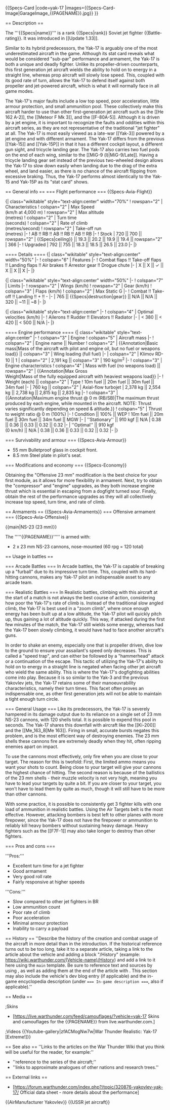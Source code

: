 {{Specs-Card
|code=yak-17
|images={{Specs-Card-Image|GarageImage_{{PAGENAME}}.jpg}}
}}

== Description ==

<!-- ''In the description, the first part should be about the history of and the creation and combat usage of the aircraft, as well as its key features. In the second part, tell the reader about the aircraft in the game. Insert a screenshot of the vehicle, so that if the novice player does not remember the vehicle by name, he will immediately understand what kind of vehicle the article is talking about.'' -->

The '''{{Specs|name}}''' is a rank {{Specs|rank}} Soviet jet fighter {{Battle-rating}}. It was introduced in [[Update 1.33]].

Similar to its hybrid predecessors, the Yak-17 is arguably one of the most underestimated aircraft in the game. Although its stat card reveals what would be considered "sub-par" performance and armament, the Yak-17 is both a unique and deadly fighter. Unlike its propeller-driven counterparts, this first generation jet aircraft wields the ability to hold on to energy in a straight line, whereas prop aircraft will slowly lose speed. This, coupled with its good rate of turn, allows the Yak-17 to defend itself against both propeller and jet-powered aircraft, which is what it will normally face in all game modes.

The Yak-17's major faults include a low top speed, poor acceleration, little armour protection, and small ammunition pool. These collectively make this aircraft harder to use than other first-generation jet aircraft such as the [[He 162 A-2]], the [[Meteor F Mk 3]], and the [[F-80A-5]]. Although it is driven by a jet engine, it is important to recognize the faults and oddities within this aircraft series, as they are not representative of the traditional "jet fighter" at all. The Yak-17 is most easily viewed as a late-war [[Yak-3]] powered by a jet engine and with different armament. The Yak-17 differs from the previous [[Yak-15]] and [[Yak-15P]] in that it has a different cockpit layout, a different gun sight, and tricycle landing gear. The Yak-17 also carries two fuel pods on the end of each wing, similar to the [[MiG-9 (l)|MiG-9/Late]]. Having a tricycle landing gear set instead of the previous two-wheeled design allows the Yak-17 to slow down easily when landing due to the drag of the extra wheel, and land easier, as there is no chance of the aircraft flipping from excessive braking. Thus, the Yak-17 performs almost identically to the Yak-15 and Yak-15P as its "stat card" shows.

== General info ==
=== Flight performance ===
{{Specs-Avia-Flight}}

<!-- ''Describe how the aircraft behaves in the air. Speed, manoeuvrability, acceleration and allowable loads - these are the most important characteristics of the vehicle.'' -->

{| class="wikitable" style="text-align:center" width="70%"
! rowspan="2" | Characteristics
! colspan="2" | Max Speed<br>(km/h at 4,000 m)
! rowspan="2" | Max altitude<br>(metres)
! colspan="2" | Turn time<br>(seconds)
! colspan="2" | Rate of climb<br>(metres/second)
! rowspan="2" | Take-off run<br>(metres)
|-
! AB !! RB !! AB !! RB !! AB !! RB
|-
! Stock
| 720 || 700 || rowspan="2" | {{Specs|ceiling}} || 19.3 || 20.2 || 19.9 || 19.4 || rowspan="2" | 366
|-
! Upgraded
| 792 || 755 || 18.3 || 18.5 || 26.5 || 23.0
|-
|}

==== Details ====
{| class="wikitable" style="text-align:center" width="50%"
|-
! colspan="6" | Features
|-
! Combat flaps !! Take-off flaps !! Landing flaps !! Air brakes !! Arrestor gear !! Drogue chute
|-
| X || X || ✓ || X || X || X <!-- ✓ -->
|-
|}

{| class="wikitable" style="text-align:center" width="50%"
|-
! colspan="7" | Limits
|-
! rowspan="2" | Wings (km/h)
! rowspan="2" | Gear (km/h)
! colspan="3" | Flaps (km/h)
! colspan="2" | Max Static G
|-
! Combat !! Take-off !! Landing !! + !! -
|-
| 765 <!-- {{Specs|destruction|body}} --> || {{Specs|destruction|gear}} || N/A || N/A || 320 || ~11 || ~8
|-
|}

{| class="wikitable" style="text-align:center"
|-
! colspan="4" | Optimal velocities (km/h)
|-
! Ailerons !! Rudder !! Elevators !! Radiator
|-
| < 380 || < 420 || < 500 || N/A
|-
|}

==== Engine performance ====
{| class="wikitable" style="text-align:center"
|-
! colspan="3" | Engine
! colspan="5" | Aircraft mass
|-
! colspan="2" | Engine name || Number
! colspan="2" | {{Annotation|Basic mass|Mass of the aircraft with pilot and engine oil, but no fuel or weapons load}} || colspan="3" | Wing loading (full fuel)
|-
| colspan="2" | Klimov RD-10 || 1
| colspan="2" | 2,191 kg || colspan="3" | 190 kg/m<sup>2</sup>
|-
! colspan="3" | Engine characteristics
! colspan="4" | Mass with fuel (no weapons load) || rowspan="2" | {{Annotation|Max Gross<br>Weight|Mass of the fully equipped aircraft with heaviest weapons load}}
|-
! Weight (each) || colspan="2" | Type
! 10m fuel || 20m fuel || 30m fuel || 34m fuel
|-
| 760 kg || colspan="2" | Axial-flow turbojet
| 2,378 kg || 2,554 kg || 2,738 kg || 2,815 kg || 2,835 kg
|-
! colspan="3" | {{Annotation|Maximum engine thrust @ 0 m (RB/SB)|The maximum thrust produced by each engine, while mounted in the aircraft. NOTE: Thrust varies significantly depending on speed & altitude.}}
! colspan="5" | Thrust to weight ratio @ 0 m (100%)
|-
! Condition || 100% || WEP
! 10m fuel || 20m fuel || 30m fuel || 34m fuel || MGW
|-
| ''Stationary'' || 910 kgf || N/A
| 0.38 || 0.36 || 0.33 || 0.32 || 0.32
|-
| ''Optimal'' || 910 kgf<br>(0 km/h) || N/A
| 0.38 || 0.36 || 0.33 || 0.32 || 0.32
|-
|}

=== Survivability and armour ===
{{Specs-Avia-Armour}}

<!-- ''Examine the survivability of the aircraft. Note how vulnerable the structure is and how secure the pilot is, whether the fuel tanks are armoured, etc. Describe the armour, if there is any, and also mention the vulnerability of other critical aircraft systems.'' -->

- 55 mm Bulletproof glass in cockpit front.
- 8.5 mm Steel plate in pilot's seat.

=== Modifications and economy ===
{{Specs-Economy}}

Obtaining the "Offensive 23 mm" modification is the best choice for your first module, as it allows for more flexibility in armament. Next, try to obtain the "compressor" and "engine" upgrades, as they both increase engine thrust which is essential in escaping from a dogfight turned sour. Finally, obtain the rest of the performance upgrades as they will all collectively increase top speed, turn time, and rate of climb.

== Armaments ==
{{Specs-Avia-Armaments}}
=== Offensive armament ===
{{Specs-Avia-Offensive}}

<!-- ''Describe the offensive armament of the aircraft, if any. Describe how effective the cannons and machine guns are in a battle, and also what belts or drums are better to use. If there is no offensive weaponry, delete this subsection.'' -->

{{main|NS-23 (23 mm)}}

The '''''{{PAGENAME}}''''' is armed with:

- 2 x 23 mm NS-23 cannons, nose-mounted (60 rpg = 120 total)

== Usage in battles ==

<!-- ''Describe the tactics of playing in the aircraft, the features of using aircraft in a team and advice on tactics. Refrain from creating a "guide" - do not impose a single point of view, but instead, give the reader food for thought. Examine the most dangerous enemies and give recommendations on fighting them. If necessary, note the specifics of the game in different modes (AB, RB, SB).'' -->

=== Arcade Battles ===
In Arcade battles, the Yak-17 is capable of breaking up a "furball" due to its impressive turn time. This, coupled with its hard-hitting cannons, makes any Yak-17 pilot an indispensable asset to any arcade team.

=== Realistic Battles ===
In Realistic battles, climbing with this aircraft at the start of a match is not always the best course of action, considering how poor the Yak-17's rate of climb is. Instead of the traditional slow angled climb, the Yak-17 is best used in a "zoom climb", where once enough energy has been built up at a low altitude, the Yak-17 pilot will quickly pitch up, thus gaining a lot of altitude quickly. This way, if attacked during the first few minutes of the match, the Yak-17 still wields some energy, whereas had the Yak-17 been slowly climbing, it would have had to face another aircraft's guns.

In order to shake an enemy, especially one that is propeller driven, dive low to the ground to ensure your assailant's speed only decreases. This is called a "speed trap", and can either be followed by a "hammerhead" attack or a continuation of the escape. This tactic of utilizing the Yak-17's ability to hold on to energy in a straight line is negated when facing other jet aircraft who wield the same ability. This is where the Yak-17's dogfighting abilities come into play. Because it is so similar to the Yak-3 and the previous Yakovlev jets, the Yak-17 retains some of their manoeuvrability characteristics, namely their turn times. This facet often proves an indispensable one, as other first generation jets will not be able to maintain a tight enough turn circle.

=== General Usage ===
Like its predecessors, the Yak-17 is severely hampered in its damage output due to its reliance on a single set of 23 mm NS-23 cannons, with 120 shells total. It is possible to expend this pool in seconds. The Yak-17 shares this downfall with aircraft like the [[Ki-200]] and the [[Me_163_B|Me 163]]. Firing in small, accurate bursts negates this problem, and is the most efficient way of destroying enemies. The 23 mm shells these cannons fire are extremely deadly when they hit, often ripping enemies apart on impact.

To use the cannons most effectively, only fire when you are close to your target. The reason for this is twofold: First, the limited ammo means you want your shots to count. Being close to your target will give your cannons the highest chance of hitting. The second reason is because of the ballistics of the 23 mm shells - their muzzle velocity is not very high, meaning you have to lead your targets by quite a bit. If you are closer to your target, you won't have to lead them by quite as much, though it will still have to be more than other cannons.

With some practice, it is possible to consistently get 3 fighter kills with one load of ammunition in realistic battles. Using the Air Targets belt is the most effective. However, attacking bombers is best left to other planes with more firepower, since the Yak-17 does not have the firepower or ammunition to reliably kill heavy bombers without sustaining heavy damage. Heavy fighters such as the [[F7F-1]] may also take longer to destroy than other fighters.

=== Pros and cons ===

<!-- ''Summarise and briefly evaluate the vehicle in terms of its characteristics and combat effectiveness. Mark its pros and cons in the bulleted list. Try not to use more than 6 points for each of the characteristics. Avoid using categorical definitions such as "bad", "good" and the like - use substitutions with softer forms such as "inadequate" and "effective".'' -->

'''Pros:'''

- Excellent turn time for a jet fighter
- Good armament
- Very good roll rate
- Fairly responsive at higher speeds

'''Cons:'''

- Slow compared to other jet fighters in BR
- Low ammunition count
- Poor rate of climb
- Poor acceleration
- Minimal armour protection
- Inability to carry a payload

== History ==
''Describe the history of the creation and combat usage of the aircraft in more detail than in the introduction. If the historical reference turns out to be too long, take it to a separate article, taking a link to the article about the vehicle and adding a block "/History" (example: <nowiki>https://wiki.warthunder.com/(Vehicle-name)/History</nowiki>) and add a link to it here using the <code>main</code> template. Be sure to reference text and sources by using <code><nowiki><ref></ref></nowiki></code>, as well as adding them at the end of the article with <code><nowiki><references /></nowiki></code>. This section may also include the vehicle's dev blog entry (if applicable) and the in-game encyclopedia description (under <code><nowiki>=== In-game description ===</nowiki></code>, also if applicable).''

== Media ==

<!-- ''Excellent additions to the article would be video guides, screenshots from the game, and photos.'' -->

;Skins

- [https://live.warthunder.com/feed/camouflages/?vehicle=yak-17 Skins and camouflages for the {{PAGENAME}} from live.warthunder.com.]

;Videos
{{Youtube-gallery|zfACMogNw7w|War Thunder Realistic: Yak-17 [Extreme!]}}

== See also ==
''Links to the articles on the War Thunder Wiki that you think will be useful for the reader, for example:''

- ''reference to the series of the aircraft;''
- ''links to approximate analogues of other nations and research trees.''

== External links ==

<!-- ''Paste links to sources and external resources, such as:''
* ''topic on the official game forum;''
* ''other literature.'' -->

- [https://forum.warthunder.com/index.php?/topic/320876-yakovlev-yak-17/ Official data sheet - more details about the performance]

{{AirManufacturer Yakovlev}}
{{USSR jet aircraft}}
